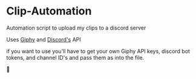 # Clip-Automation
Automation script to upload my clips to a discord server

Uses [Giphy](https://developers.giphy.com/) and [Discord's](https://discord.com/developers/docs/intro) API

if you want to use you'll have to get your own Giphy API keys, discord bot tokens, and channel ID's and pass them as into the file.

🍜
